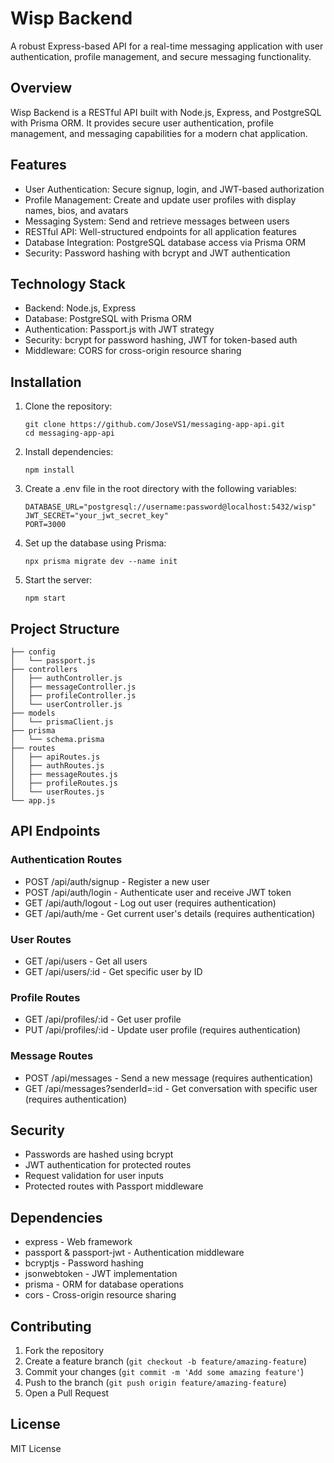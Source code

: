 # Wisp Backend
A robust Express-based API for a real-time messaging application with user authentication, profile management, and secure messaging functionality.

## Overview
Wisp Backend is a RESTful API built with Node.js, Express, and PostgreSQL with Prisma ORM. It provides secure user authentication, profile management, and messaging capabilities for a modern chat application.

## Features
- User Authentication: Secure signup, login, and JWT-based authorization
- Profile Management: Create and update user profiles with display names, bios, and avatars
- Messaging System: Send and retrieve messages between users
- RESTful API: Well-structured endpoints for all application features
- Database Integration: PostgreSQL database access via Prisma ORM
- Security: Password hashing with bcrypt and JWT authentication

## Technology Stack
- Backend: Node.js, Express
- Database: PostgreSQL with Prisma ORM
- Authentication: Passport.js with JWT strategy
- Security: bcrypt for password hashing, JWT for token-based auth
- Middleware: CORS for cross-origin resource sharing

## Installation
1. Clone the repository:
   ```
   git clone https://github.com/JoseVS1/messaging-app-api.git
   cd messaging-app-api
   ```

2. Install dependencies:
   ```
   npm install
   ```

3. Create a .env file in the root directory with the following variables:
   ```
   DATABASE_URL="postgresql://username:password@localhost:5432/wisp"
   JWT_SECRET="your_jwt_secret_key"
   PORT=3000
   ```

4. Set up the database using Prisma:
   ```
   npx prisma migrate dev --name init
   ```

5. Start the server:
   ```
   npm start
   ```

## Project Structure
```
├── config
│   └── passport.js
├── controllers
│   ├── authController.js
│   ├── messageController.js
│   ├── profileController.js
│   └── userController.js
├── models
│   └── prismaClient.js
├── prisma
│   └── schema.prisma
├── routes
│   ├── apiRoutes.js
│   ├── authRoutes.js
│   ├── messageRoutes.js
│   ├── profileRoutes.js
│   └── userRoutes.js
└── app.js
```

## API Endpoints

### Authentication Routes
- POST /api/auth/signup - Register a new user
- POST /api/auth/login - Authenticate user and receive JWT token
- GET /api/auth/logout - Log out user (requires authentication)
- GET /api/auth/me - Get current user's details (requires authentication)

### User Routes
- GET /api/users - Get all users
- GET /api/users/:id - Get specific user by ID

### Profile Routes
- GET /api/profiles/:id - Get user profile
- PUT /api/profiles/:id - Update user profile (requires authentication)

### Message Routes
- POST /api/messages - Send a new message (requires authentication)
- GET /api/messages?senderId=:id - Get conversation with specific user (requires authentication)

## Security
- Passwords are hashed using bcrypt
- JWT authentication for protected routes
- Request validation for user inputs
- Protected routes with Passport middleware

## Dependencies
- express - Web framework
- passport & passport-jwt - Authentication middleware
- bcryptjs - Password hashing
- jsonwebtoken - JWT implementation
- prisma - ORM for database operations
- cors - Cross-origin resource sharing

## Contributing
1. Fork the repository
2. Create a feature branch (`git checkout -b feature/amazing-feature`)
3. Commit your changes (`git commit -m 'Add some amazing feature'`)
4. Push to the branch (`git push origin feature/amazing-feature`)
5. Open a Pull Request

## License

MIT License
